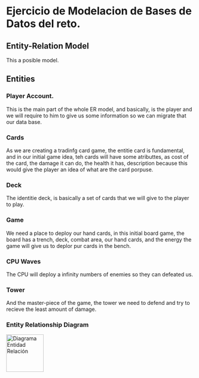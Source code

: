 # Ejercicio de Modelacion de Bases de Datos del reto.

## Entity-Relation Model


This a posible model.

## Entities

### Player Account.
This is the main part of the whole ER model, and basically, is the player and we will require to him to give us some information so we can migrate that our data base.

### Cards
As we are creating a tradinfg card game, the entitie card is fundamental, and in our initial game idea, teh cards will have some atributtes, as cost of the card, the damage it can do, the health it has, description because this would give the player an idea of what are the card porpuse.

### Deck
The identitie deck, is basically a set of cards that we will give to the player to play.

### Game
We need a place to deploy our hand cards, in this initial board game, the board has a trench, deck, combat area, our hand cards, and the energy the game will give us to deplor pur cards in the bench.

### CPU Waves
The CPU will deploy a infinity numbers of enemies so they can defeated us.

### Tower 
And the master-piece of the game, the tower we need to defend and try to recieve the least amount of damage.

<h3>Entity Relationship Diagram</h3>
<img 
  src="entidadRelacion.jpeg" 
  title="Diagrama Entidad Relación TCG"
  alt="Diagrama Entidad Relación"
  id="Entidad-Relacion"
  width="100"
  height="100"
/>
